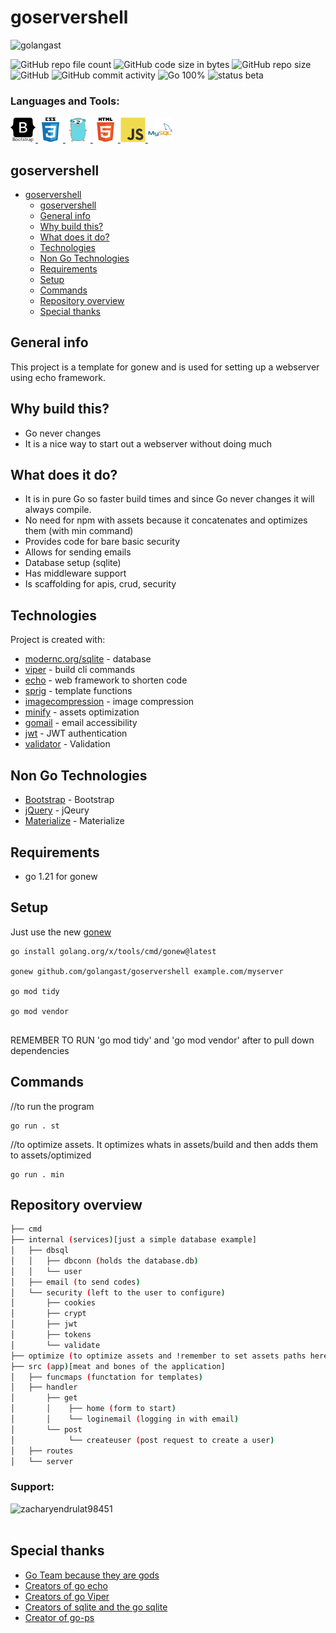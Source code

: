 # goservershell

<p align="left"> <img src="https://komarev.com/ghpvc/?username=golangast&label=Profile%20views&color=0e75b6&style=flat" alt="golangast" /> </p>


![GitHub repo file count](https://img.shields.io/github/directory-file-count/golangast/goservershell) 
![GitHub code size in bytes](https://img.shields.io/github/languages/code-size/golangast/goservershell)
![GitHub repo size](https://img.shields.io/github/repo-size/golangast/goservershell)
![GitHub](https://img.shields.io/github/license/golangast/goservershell)
![GitHub commit activity](https://img.shields.io/github/commit-activity/w/golangast/goservershell)
![Go 100%](https://img.shields.io/badge/Go-100%25-blue)
![status beta](https://img.shields.io/badge/Status-Beta-red)

<h3 align="left">Languages and Tools:</h3>
<p align="left"> <a href="https://getbootstrap.com" target="_blank" rel="noreferrer"> <img src="https://raw.githubusercontent.com/devicons/devicon/master/icons/bootstrap/bootstrap-plain-wordmark.svg" alt="bootstrap" width="40" height="40"/> </a> <a href="https://www.w3schools.com/css/" target="_blank" rel="noreferrer"> <img src="https://raw.githubusercontent.com/devicons/devicon/master/icons/css3/css3-original-wordmark.svg" alt="css3" width="40" height="40"/> </a> <a href="https://golang.org" target="_blank" rel="noreferrer"> <img src="https://raw.githubusercontent.com/devicons/devicon/master/icons/go/go-original.svg" alt="go" width="40" height="40"/> </a> <a href="https://www.w3.org/html/" target="_blank" rel="noreferrer"> <img src="https://raw.githubusercontent.com/devicons/devicon/master/icons/html5/html5-original-wordmark.svg" alt="html5" width="40" height="40"/> </a> <a href="https://developer.mozilla.org/en-US/docs/Web/JavaScript" target="_blank" rel="noreferrer"> <img src="https://raw.githubusercontent.com/devicons/devicon/master/icons/javascript/javascript-original.svg" alt="javascript" width="40" height="40"/> </a> <a href="https://www.mysql.com/" target="_blank" rel="noreferrer"> <img src="https://raw.githubusercontent.com/devicons/devicon/master/icons/mysql/mysql-original-wordmark.svg" alt="mysql" width="40" height="40"/> </a> </p>

## goservershell
- [goservershell](#goservershell)
  - [goservershell](#goservershell-1)
  - [General info](#general-info)
  - [Why build this?](#why-build-this)
  - [What does it do?](#what-does-it-do)
  - [Technologies](#technologies)
  - [Non Go Technologies](#non-go-technologies)
  - [Requirements](#requirements)
  - [Setup](#setup)
  - [Commands](#commands)
  - [Repository overview](#repository-overview)
  - [Special thanks](#special-thanks)



## General info
This project is a template for gonew and is used for setting up a webserver using echo framework.


## Why build this?
* Go never changes
* It is a nice way to start out a webserver without doing much


## What does it do?
* It is in pure Go so faster build times and since Go never changes it will always compile.
* No need for npm with assets because it concatenates and optimizes them (with min command)
* Provides code for bare basic security
* Allows for sending emails
* Database setup (sqlite)
* Has middleware support
* Is scaffolding for apis, crud, security


## Technologies
Project is created with:
* [modernc.org/sqlite](https://pkg.go.dev/modernc.org/sqlite) - database
* [viper](https://github.com/spf13/cobra) - build cli commands
* [echo](https://github.com/labstack/echo/v4) - web framework to shorten code
* [sprig](https://github.com/Masterminds/sprig) - template functions
* [imagecompression](https://github.com/nurlantulemisov/imagecompression) - image compression
* [minify](https://github.com/tdewolff/minify) - assets optimization
* [gomail](https://gopkg.in/gomail.v2) - email accessibility
* [jwt](https://github.com/golang-jwt/jwt) - JWT authentication
* [validator](https://github.com/go-playground/validator) - Validation

## Non Go Technologies
* [Bootstrap](https://getbootstrap.com/) - Bootstrap
* [jQuery](https://jquery.com/) - jQeury
* [Materialize](https://materializecss.com/) - Materialize
## Requirements
* go 1.21 for gonew

## Setup
Just use the new [gonew](https://go.dev/blog/gonew)

```
go install golang.org/x/tools/cmd/gonew@latest

gonew github.com/golangast/goservershell example.com/myserver

go mod tidy

go mod vendor


```
REMEMBER TO RUN 'go mod tidy' and 'go mod vendor' after to pull down dependencies

## Commands
//to run the program
```
go run . st 

```
//to optimize assets. It optimizes whats in assets/build and then adds them to assets/optimized
```
go run . min 

```

## Repository overview
```bash
├── cmd
├── internal (services)[just a simple database example]
│   ├── dbsql
│   │   ├── dbconn (holds the database.db)
│   │   └── user
│   ├── email (to send codes)
│   └── security (left to the user to configure)
│       ├── cookies
│       ├── crypt
│       ├── jwt
│       ├── tokens
│       └── validate
├── optimize (to optimize assets and !remember to set assets paths here)[funcs for cantenating and minifying assets and images]
├── src (app)[meat and bones of the application]
│   ├── funcmaps (functation for templates)
│   ├── handler
│       ├── get
│       │    ├── home (form to start)
│       │    └── loginemail (logging in with email)
│       └── post
│            └── createuser (post request to create a user)
│   ├── routes
│   └── server

```

<h3 align="left">Support:</h3>
<p><a href="https://ko-fi.com/zacharyendrulat98451"> <img align="left" src="https://cdn.ko-fi.com/cdn/kofi3.png?v=3" height="50" width="210" alt="zacharyendrulat98451" /></a></p><br><br>




## Special thanks
* [Go Team because they are gods](https://github.com/golang/go/graphs/contributors)
* [Creators of go echo](https://github.com/labstack/echo/graphs/contributors)
* [Creators of go Viper](https://github.com/spf13/viper/graphs/contributors)
* [Creators of sqlite and the go sqlite](https://gitlab.com/cznic/sqlite/-/project_members)
* [Creator of go-ps ](https://github.com/mitchellh/go-ps/graphs/contributors)